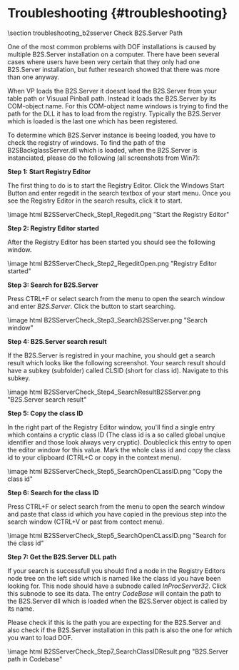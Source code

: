 ﻿Troubleshooting {#troubleshooting}
===============

\section troubleshooting_b2sserver Check B2S.Server Path

One of the most common problems with DOF installations is caused by multiple B2S.Server installation on a computer. There have been several cases where users have been very certain that they only had one B2S.Server installation, but futher research showed that there was more than one anyway.

When VP loads the B2S.Server it doesnt load the B2S.Server from your table path or Visuual Pinball path. Instead it loads the B2S.Server by its COM-object name. For this COM-object name windows is trying to find the path for the DLL it has to load from the registry. Typically the B2S.Server which is loaded is the last one which has been registered.

To determine which B2S.Server instance is beeing loaded, you have to check the registry of windows. To find the path of the B2SBackglassServer.dll which is loaded, when the B2S.Server is instanciated, please do the following (all screenshots from Win7):

__Step 1: Start Registry Editor__

The first thing to do is to start the Registry Editor. Click the Windows Start Button and enter regedit in the search textbox of your start menu. Once you see the Registry Editor in the search results, click it to start.

\image html B2SServerCheck_Step1_Regedit.png "Start the Registry Editor"

__Step 2: Registry Editor started__

After the Registry Editor has been started you should see the following window.

\image html B2SServerCheck_Step2_RegeditOpen.png "Registry Editor started"

__Step 3: Search for B2S.Server__

Press CTRL+F or select search from the menu to open the search window and enter _B2S.Server_. Click the button to start searching.

\image html B2SServerCheck_Step3_SearchB2SServer.png "Search window"

__Step 4: B2S.Server search result__

If the B2S.Server is registred in your machine, you should get a search result which looks like the following screenshot. 
Your search result should have a subkey (subfolder) called CLSID (short for class id). Navigate to this subkey.

\image html B2SServerCheck_Step4_SearchResultB2SServer.png "B2S.Server search result"

__Step 5: Copy the class ID__

In the right part of the Registry Editor window, you'll find a single entry which contains a cryptic class ID (The class id is a so called global unqiue identifier and those look always very cryptic).
Doubleclick this entry to open the editor window for this value. Mark the whole class id and copy the class id to your clipboard (CTRL+C or copy in the context menu).

\image html B2SServerCheck_Step5_SearchOpenCLassID.png "Copy the class id"

__Step 6: Search for the class ID__

Press CTRL+F or select search from the menu to open the search window and paste that class id which you have copied in the previous step into the search window (CTRL+V or past from contect menu).

\image html B2SServerCheck_Step5_SearchOpenCLassID.png "Search for the class id"

__Step 7: Get the B2S.Server DLL path__

If your search is successfull you should find a node in the Registry Editors node tree on the left side which is named like the class id you have been looking for. This node should have a subnode called _InProcServer32_. Click this subnode to see its data.
The entry _CodeBase_ will contain the path to the B2S.Server dll which is loaded when the B2S.Server object is called by its name.

Please check if this is the path you are expecting for the B2S.Server and also check if the B2S.Server installation in this path is also the one for which you want to load DOF.

\image html B2SServerCheck_Step7_SearchClassIDResult.png "B2S.Server path in Codebase"


